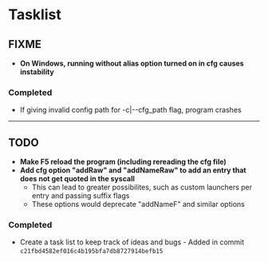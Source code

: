 # Tasklist

## FIXME

- **On Windows, running without alias option turned on in cfg causes instability**

### Completed

- If giving invalid config path for -c|--cfg\_path flag, program crashes

---

## TODO

- **Make F5 reload the program (including rereading the cfg file)**
- **Add cfg option "addRaw" and "addNameRaw" to add an entry that does not get quoted in the syscall**
	- This can lead to greater possibilites, such as custom launchers per entry and passing suffix flags
	- These options would deprecate "addNameF" and similar options

### Completed

- Create a task list to keep track of ideas and bugs - Added in commit `c21fbd4582ef016c4b195bfa7db8727914befb15`
